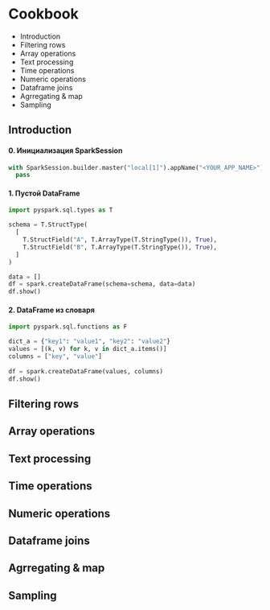 # Cookbook

- Introduction
- Filtering rows
- Array operations
- Text processing
- Time operations
- Numeric operations
- Dataframe joins
- Agrregating & map
- Sampling

## Introduction

#### 0. Инициализация SparkSession
```python
with SparkSession.builder.master("local[1]").appName("<YOUR_APP_NAME>").getOrCreate() as spark:
  pass
```

#### 1. Пустой DataFrame
```python
import pyspark.sql.types as T

schema = T.StructType(
  [
    T.StructField("A", T.ArrayType(T.StringType()), True),
    T.StructField("B", T.ArrayType(T.StringType()), True),
  ]
)

data = []
df = spark.createDataFrame(schema=schema, data=data)
df.show()
```

#### 2. DataFrame из словаря
```python
import pyspark.sql.functions as F

dict_a = {"key1": "value1", "key2": "value2"}
values = [(k, v) for k, v in dict_a.items()]
columns = ["key", "value"]
  
df = spark.createDataFrame(values, columns)
df.show()
```


## Filtering rows

## Array operations

## Text processing

## Time operations

## Numeric operations

## Dataframe joins

## Agrregating & map

## Sampling
